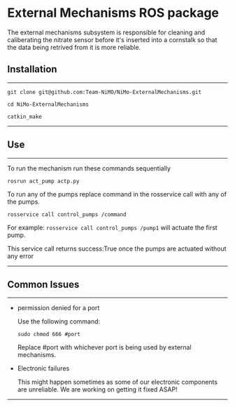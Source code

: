 
# External Mechanisms ROS package

The external mechanisms subsystem is responsible for cleaning and caliberating the nitrate sensor before it's inserted into a cornstalk so that the data being retrived from it is more reliable.

## Installation
***
`git clone git@github.com:Team-NiMO/NiMo-ExternalMechanisms.git`

`cd NiMo-ExternalMechanisms`

`catkin_make`

***

## Use
***
To run the mechanism run these commands sequentially

`rosrun act_pump actp.py`

To run any of the pumps replace command in the rosservice call with any of the pumps.

`rosservice call control_pumps /command`

For example: `rosservice call control_pumps /pump1` will actuate the first pump.

This service call returns success:True once the pumps are actuated without any error

***

## Common Issues
***
* permission denied for a port
  
  Use the following command:
  
  `sudo chmod 666 #port`
  
  Replace #port with whichever port is being used by external mechanisms.
  
* Electronic failures
  
  This might happen sometimes as some of our electronic components are unreliable. We are working on getting it fixed ASAP!
*** 
